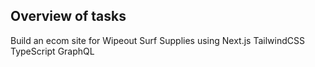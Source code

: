 ## Overview of tasks

Build an ecom site for Wipeout Surf Supplies using Next.js TailwindCSS TypeScript GraphQL
